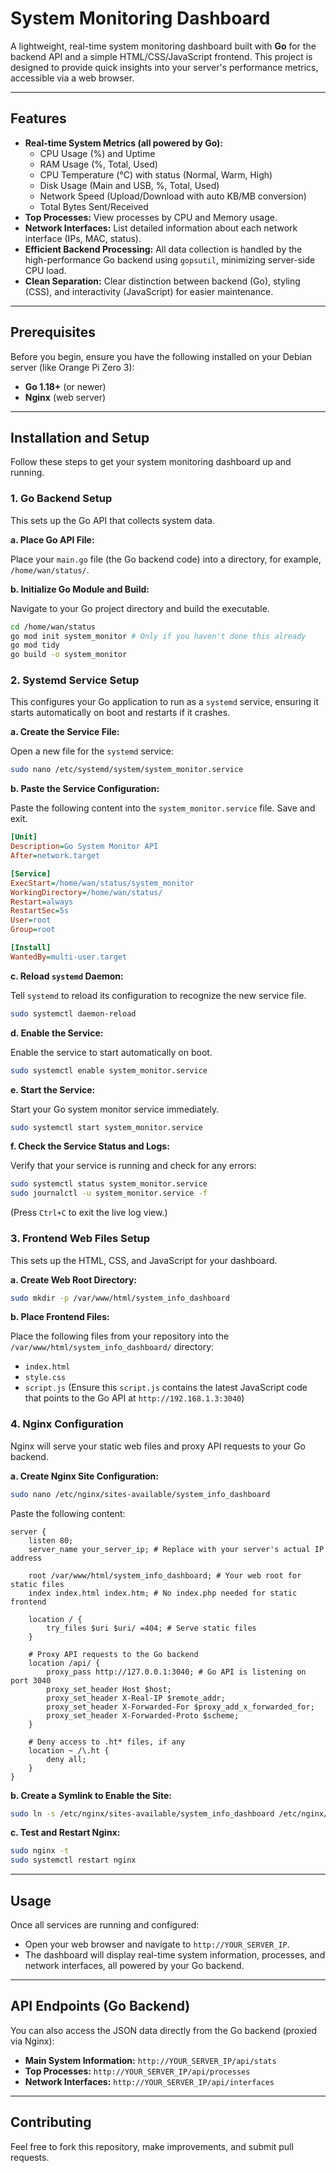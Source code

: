 # System Monitoring Dashboard

A lightweight, real-time system monitoring dashboard built with **Go** for the backend API and a simple HTML/CSS/JavaScript frontend. This project is designed to provide quick insights into your server's performance metrics, accessible via a web browser.

---

## Features

* **Real-time System Metrics (all powered by Go):**
    * CPU Usage (%) and Uptime
    * RAM Usage (%, Total, Used)
    * CPU Temperature (°C) with status (Normal, Warm, High)
    * Disk Usage (Main and USB, %, Total, Used)
    * Network Speed (Upload/Download with auto KB/MB conversion)
    * Total Bytes Sent/Received
* **Top Processes:** View processes by CPU and Memory usage.
* **Network Interfaces:** List detailed information about each network interface (IPs, MAC, status).
* **Efficient Backend Processing:** All data collection is handled by the high-performance Go backend using `gopsutil`, minimizing server-side CPU load.
* **Clean Separation:** Clear distinction between backend (Go), styling (CSS), and interactivity (JavaScript) for easier maintenance.

---

## Prerequisites

Before you begin, ensure you have the following installed on your Debian server (like Orange Pi Zero 3):

* **Go 1.18+** (or newer)
* **Nginx** (web server)

---

## Installation and Setup

Follow these steps to get your system monitoring dashboard up and running.

### 1. Go Backend Setup

This sets up the Go API that collects system data.

**a. Place Go API File:**

Place your `main.go` file (the Go backend code) into a directory, for example, `/home/wan/status/`.

**b. Initialize Go Module and Build:**

Navigate to your Go project directory and build the executable.

```bash
cd /home/wan/status
go mod init system_monitor # Only if you haven't done this already
go mod tidy
go build -o system_monitor
```

### 2. Systemd Service Setup

This configures your Go application to run as a `systemd` service, ensuring it starts automatically on boot and restarts if it crashes.

**a. Create the Service File:**

Open a new file for the `systemd` service:

```bash
sudo nano /etc/systemd/system/system_monitor.service
```

**b. Paste the Service Configuration:**

Paste the following content into the `system_monitor.service` file. Save and exit.

```ini
[Unit]
Description=Go System Monitor API
After=network.target

[Service]
ExecStart=/home/wan/status/system_monitor
WorkingDirectory=/home/wan/status/
Restart=always
RestartSec=5s
User=root
Group=root

[Install]
WantedBy=multi-user.target
```

**c. Reload `systemd` Daemon:**

Tell `systemd` to reload its configuration to recognize the new service file.

```bash
sudo systemctl daemon-reload
```

**d. Enable the Service:**

Enable the service to start automatically on boot.

```bash
sudo systemctl enable system_monitor.service
```

**e. Start the Service:**

Start your Go system monitor service immediately.

```bash
sudo systemctl start system_monitor.service
```

**f. Check the Service Status and Logs:**

Verify that your service is running and check for any errors:

```bash
sudo systemctl status system_monitor.service
sudo journalctl -u system_monitor.service -f
```
(Press `Ctrl+C` to exit the live log view.)

### 3. Frontend Web Files Setup

This sets up the HTML, CSS, and JavaScript for your dashboard.

**a. Create Web Root Directory:**

```bash
sudo mkdir -p /var/www/html/system_info_dashboard
```

**b. Place Frontend Files:**

Place the following files from your repository into the `/var/www/html/system_info_dashboard/` directory:

* `index.html`
* `style.css`
* `script.js` (Ensure this `script.js` contains the latest JavaScript code that points to the Go API at `http://192.168.1.3:3040`)

### 4. Nginx Configuration

Nginx will serve your static web files and proxy API requests to your Go backend.

**a. Create Nginx Site Configuration:**

```bash
sudo nano /etc/nginx/sites-available/system_info_dashboard
```

Paste the following content:

```nginx
server {
    listen 80;
    server_name your_server_ip; # Replace with your server's actual IP address

    root /var/www/html/system_info_dashboard; # Your web root for static files
    index index.html index.htm; # No index.php needed for static frontend

    location / {
        try_files $uri $uri/ =404; # Serve static files
    }

    # Proxy API requests to the Go backend
    location /api/ {
        proxy_pass http://127.0.0.1:3040; # Go API is listening on port 3040
        proxy_set_header Host $host;
        proxy_set_header X-Real-IP $remote_addr;
        proxy_set_header X-Forwarded-For $proxy_add_x_forwarded_for;
        proxy_set_header X-Forwarded-Proto $scheme;
    }

    # Deny access to .ht* files, if any
    location ~ /\.ht {
        deny all;
    }
}
```

**b. Create a Symlink to Enable the Site:**

```bash
sudo ln -s /etc/nginx/sites-available/system_info_dashboard /etc/nginx/sites-enabled/
```

**c. Test and Restart Nginx:**

```bash
sudo nginx -t
sudo systemctl restart nginx
```

---

## Usage

Once all services are running and configured:

* Open your web browser and navigate to `http://YOUR_SERVER_IP`.
* The dashboard will display real-time system information, processes, and network interfaces, all powered by your Go backend.

---

## API Endpoints (Go Backend)

You can also access the JSON data directly from the Go backend (proxied via Nginx):

* **Main System Information:** `http://YOUR_SERVER_IP/api/stats`
* **Top Processes:** `http://YOUR_SERVER_IP/api/processes`
* **Network Interfaces:** `http://YOUR_SERVER_IP/api/interfaces`

---

## Contributing

Feel free to fork this repository, make improvements, and submit pull requests.
